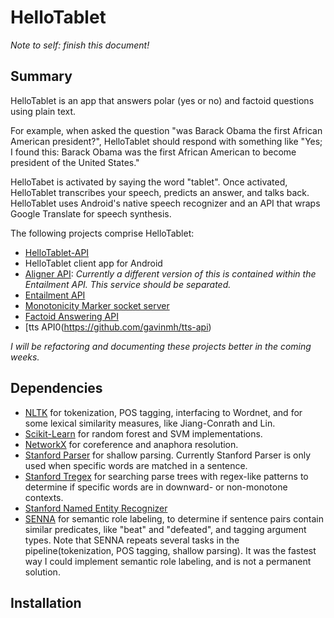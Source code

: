 HelloTablet
===========

*Note to self: finish this document!*

Summary
-------

HelloTablet is an app that answers polar (yes or no) and factoid questions using plain text.

For example, when asked the question "was Barack Obama the first African American president?", HelloTablet should respond with
something like "Yes; I found this: Barack Obama was the first African American to become president of the United States."

HelloTabet is activated by saying the word "tablet". Once activated, HelloTablet transcribes your speech, predicts an
answer, and talks back. HelloTablet uses Android's native speech recognizer and an API that wraps Google Translate for
speech synthesis.


The following projects comprise HelloTablet:

* [HelloTablet-API](https://github.com/gavinmh/helloTablet-api)
* HelloTablet client app for Android
* [Aligner API](https://github.com/gavinmh/aligner-api): *Currently a different version of this is contained within the Entailment API. This service should be separated.*
* [Entailment API](https://github.com/gavinmh/entailment-api)
* [Monotonicity Marker socket server](https://github.com/gavinmh/MonotonicityMarker)
* [Factoid Answering API](https://github.com/gavinmh/Factoid-Question-Answering)
* [tts API0(https://github.com/gavinmh/tts-api)

*I will be refactoring and documenting these projects better in the coming weeks.*


Dependencies
------------

* [NLTK](http://nltk.org/) for tokenization, POS tagging, interfacing to Wordnet, and for some lexical similarity measures, like Jiang-Conrath
and Lin.
* [Scikit-Learn](http://scikit-learn.org/stable/) for random forest and SVM implementations.
* [NetworkX](http://networkx.github.io/) for coreference and anaphora resolution.
* [Stanford Parser](http://nlp.stanford.edu/software/lex-parser.shtml) for shallow parsing. Currently Stanford Parser is only
used when specific words are matched in a sentence.
* [Stanford Tregex](http://nlp.stanford.edu/software/tregex.shtml) for searching parse trees with regex-like patterns to
determine if specific words are in downward- or non-monotone contexts.
* [Stanford Named Entity Recognizer](http://nlp.stanford.edu/software/CRF-NER.shtml)
* [SENNA](https://github.com/baojie/senna) for semantic role labeling, to determine if sentence pairs contain 
similar predicates, like "beat" and "defeated", and tagging argument types. Note that SENNA repeats several tasks in the
pipeline(tokenization, POS tagging, shallow parsing). It was the fastest way I could implement semantic role labeling,
 and is not a permanent solution.


Installation
------------



